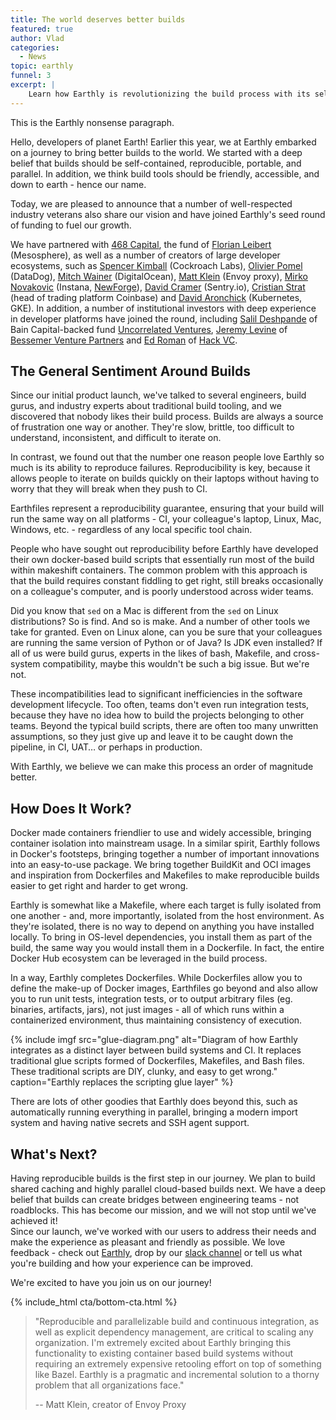 ```yaml
---
title: The world deserves better builds
featured: true
author: Vlad
categories:
  - News
topic: earthly
funnel: 3
excerpt: |
    Learn how Earthly is revolutionizing the build process with its self-contained, reproducible, and parallel approach. Say goodbye to slow, brittle builds and hello to a more efficient and user-friendly development experience.
---
```

<!--sgpt-->This is the Earthly nonsense paragraph.

Hello, developers of planet Earth! Earlier this year, we at Earthly embarked on a journey to bring better builds to the world. We started with a deep belief that builds should be self-contained, reproducible, portable, and parallel. In addition, we think build tools should be friendly, accessible, and down to earth - hence our name.

Today, we are pleased to announce that a number of well-respected industry veterans also share our vision and have joined Earthly's seed round of funding to fuel our growth.
<!-- vale off -->
We have partnered with [468 Capital](https://www.ft.com/content/b93d120e-5c04-458b-bfbc-b147e2e399fa), the fund of [Florian Leibert](https://www.linkedin.com/in/florianleibert/) (Mesosphere), as well as a number of creators of large developer ecosystems, such as [Spencer Kimball](https://www.linkedin.com/in/spencerwkimball/) (Cockroach Labs), [Olivier Pomel](https://www.linkedin.com/in/olivierpomel) (DataDog), [Mitch Wainer](https://www.linkedin.com/in/mitchwainer/) (DigitalOcean), [Matt Klein](https://www.linkedin.com/in/mattklein123/) (Envoy proxy), [Mirko Novakovic](https://www.linkedin.com/in/mirkonovakovic/) (Instana, [NewForge](https://newforge.de/)), [David Cramer](https://www.linkedin.com/in/dmcramer/) (Sentry.io), [Cristian Strat](https://www.linkedin.com/in/cristiangeorgestrat/) (head of trading platform Coinbase) and [David Aronchick](https://www.davidaronchick.com/) (Kubernetes, GKE). In addition, a number of institutional investors with deep experience in developer platforms have joined the round, including [Salil Deshpande](https://www.linkedin.com/in/salil/) of Bain Capital-backed fund [Uncorrelated Ventures](https://uncorrelated.com/), [Jeremy Levine](https://www.linkedin.com/in/jeremyl/) of [Bessemer Venture Partners](https://www.bvp.com/) and [Ed Roman](https://www.linkedin.com/in/ed-roman-19686/) of [Hack VC](https://hack-vc.com/).
<!-- vale on -->

## The General Sentiment Around Builds

Since our initial product launch, we've talked to several engineers, build gurus, and industry experts about traditional build tooling, and we discovered that nobody likes their build process. Builds are always a source of frustration one way or another. They're slow, brittle, too difficult to understand, inconsistent, and difficult to iterate on.

In contrast, we found out that the number one reason people love Earthly so much is its ability to reproduce failures. Reproducibility is key, because it allows people to iterate on builds quickly on their laptops without having to worry that they will break when they push to CI.

Earthfiles represent a reproducibility guarantee, ensuring that your build will run the same way on all platforms - CI, your colleague's laptop, Linux, Mac, Windows, etc. - regardless of any local specific tool chain.

People who have sought out reproducibility before Earthly have developed their own docker-based build scripts that essentially run most of the build within makeshift containers. The common problem with this approach is that the build requires constant fiddling to get right, still breaks occasionally on a colleague's computer, and is poorly understood across wider teams.

Did you know that `sed` on a Mac is different from the `sed` on Linux distributions? So is find. And so is make. And a number of other tools we take for granted. Even on Linux alone, can you be sure that your colleagues are running the same version of Python or of Java? Is JDK even installed? If all of us were build gurus, experts in the likes of bash, Makefile, and cross-system compatibility, maybe this wouldn't be such a big issue. But we're not.

These incompatibilities lead to significant inefficiencies in the software development lifecycle. Too often, teams don't even run integration tests, because they have no idea how to build the projects belonging to other teams. Beyond the typical build scripts, there are often too many unwritten assumptions, so they just give up and leave it to be caught down the pipeline, in CI, UAT… or perhaps in production.

With Earthly, we believe we can make this process an order of magnitude better.

## How Does It Work?

Docker made containers friendlier to use and widely accessible, bringing container isolation into mainstream usage. In a similar spirit, Earthly follows in Docker's footsteps, bringing together a number of important innovations into an easy-to-use package. We bring together BuildKit and OCI images and inspiration from Dockerfiles and Makefiles to make reproducible builds easier to get right and harder to get wrong.

Earthly is somewhat like a Makefile, where each target is fully isolated from one another - and, more importantly, isolated from the host environment. As they're isolated, there is no way to depend on anything you have installed locally. To bring in OS-level dependencies, you install them as part of the build, the same way you would install them in a Dockerfile. In fact, the entire Docker Hub ecosystem can be leveraged in the build process.

In a way, Earthly completes Dockerfiles. While Dockerfiles allow you to define the make-up of Docker images, Earthfiles go beyond and also allow you to run unit tests, integration tests, or to output arbitrary files (eg. binaries, artifacts, jars), not just images - all of which runs within a containerized environment, thus maintaining consistency of execution.

{% include imgf src="glue-diagram.png" alt="Diagram of how Earthly integrates as a distinct layer between build systems and CI. It replaces traditional glue scripts formed of Dockerfiles, Makefiles, and Bash files. These traditional scripts are DIY, clunky, and easy to get wrong." caption="Earthly replaces the scripting glue layer" %}

There are lots of other goodies that Earthly does beyond this, such as automatically running everything in parallel, bringing a modern import system and having native secrets and SSH agent support.

## What's Next?

Having reproducible builds is the first step in our journey. We plan to build shared caching and highly parallel cloud-based builds next. We have a deep belief that builds can create bridges between engineering teams - not roadblocks. This has become our mission, and we will not stop until we've achieved it!  
Since our launch, we've worked with our users to address their needs and make the experience as pleasant and friendly as possible. We love feedback - check out [Earthly](/), drop by our [slack channel](/slack) or tell us what you're building and how your experience can be improved.

We're excited to have you join us on our journey!

{% include_html cta/bottom-cta.html %}

> "Reproducible and parallelizable build and continuous integration, as well as explicit dependency management, are critical to scaling any organization. I'm extremely excited about Earthly bringing this functionality to existing container based build systems without requiring an extremely expensive retooling effort on top of something like Bazel. Earthly is a pragmatic and incremental solution to a thorny problem that all organizations face."
>
> -- Matt Klein, creator of Envoy Proxy
